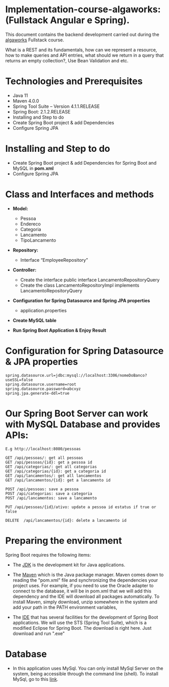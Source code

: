 # Implementation-course-algaworks: (Fullstack Angular e Spring).

This document contains the backend development carried out during the [algaworks](https://www.algaworks.com/) Fullstack course.

What is a REST and its fundamentals, how can we represent a resource, how to make queries and API entries, what should we return in a query that returns an empty collection?, Use Bean Validation and etc.

# Technologies and Prerequisites
* Java 11
* Maven 4.0.0
* Spring Tool Suite – Version 4.1.1.RELEASE
* Spring Boot: 2.1.2.RELEASE
* Installing and Step to do
* Create Spring Boot project & add Dependencies
* Configure Spring JPA

# Installing and Step to do
* Create Spring Boot project & add Dependencies for Spring Boot and MySQL in **pom.xml**
* Configure Spring JPA

# Class and Interfaces and methods

 * **Model:**
    - Pessoa
    - Endereco
    - Categoria 
    - Lancamento
    - TipoLancamento
  
 * **Repository:**
    - Interface “EmployeeRepository”

 * **Controller:**
    - Create the interface public interface LancamentoRepositoryQuery 
    - Create the class LancamentoRepositoryImpl implements LancamentoRepositoryQuery
  
* **Configuration for Spring Datasource and Spring JPA properties** 
    - application.properties
* **Create MySQL table**
* **Run Spring Boot Application & Enjoy Result**


# Configuration for Spring Datasource & JPA properties
```
spring.datasource.url=jdbc:mysql://localhost:3306/nomeDoBanco?useSSL=false
spring.datasource.username=root
spring.datasource.password=abcxyz
spring.jpa.generate-ddl=true
```

# Our Spring Boot Server can work with MySQL Database and provides APIs:
```  
E.g http://localhost:8080/pessoas
  
GET /api/pessoas/: get all pessoas
GET /api/pessoas/{id}: get a pessoa id
GET /api/categorias/: get all categorias
GET /api/categorias/{id}: get a categoria id
GET /api/lancamentos/: get all lancamentos
GET /api/lancamentos/{id}: get a lancamento id

POST /api/pessoas: save a pessoa
POST /api/categorias: save a categoria
POST /api/lancamentos: save a lancamento

PUT /api/pessoas/{id}/ativo: update a pessoa id estatus if true or false

DELETE  /api/lancamentos/{id}: delete a lancamento id
```  

# Preparing the environment
  Spring Boot requires the following items:
* The [JDK](https://www.oracle.com/technetwork/pt/java/javase/downloads/jdk8-downloads-2133151.html) is the development kit for Java applications.

* The [Maven](https://maven.apache.org/download.cgi) which is the Java package manager. Maven comes down to reading the "pom.xml" file and synchronizing the dependencies your project uses. For example, if you need to use the Oracle adapter to connect to the database, it will be in pom.xml that we will add this dependency and the IDE will download all packages automatically. To install Maven, simply download, unzip somewhere in the system and add your path in the PATH environment variables,

* The [IDE](https://spring.io/tools) that has several facilities for the development of Spring Boot applications. We will use the STS (Spring Tool Suite), which is a modified Eclipse for Spring Boot. The download is right here. Just download and run ".exe"

# Database

* In this application uses MySql. You can only install MySql Server on the system, being accessible through the command line (shell). To install MySql, go to this [link](https://dev.mysql.com/downloads/installer/).
